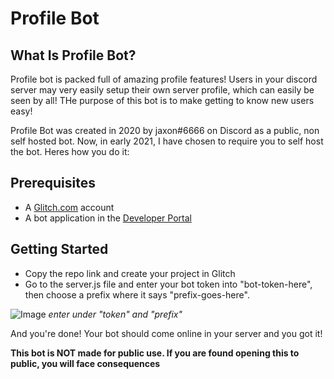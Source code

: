 # Profile Bot

## What Is Profile Bot?

Profile bot is packed full of amazing profile features! Users in your discord server may very easily setup their own server profile, which can easily be seen by all! THe purpose of this bot is to make getting to know new users easy!

Profile Bot was created in 2020 by jaxon#6666 on Discord as a public, non self hosted bot. Now, in early 2021, I have chosen to require you to self host the bot. Heres how you do it:

## Prerequisites
- A [Glitch.com](https://glitch.com) account
- A bot application in the [Developer Portal](https://discord.com/developers)

## Getting Started

- Copy the repo link and create your project in Glitch
- Go to the server.js file and enter your bot token into "bot-token-here", then choose a prefix where it says "prefix-goes-here".

![Image](https://i.imgur.com/b2k6i1y.png)
*enter under "token" and "prefix"*

And you're done! Your bot should come online in your server and you got it!

**This bot is __NOT__ made for public use. If you are found opening this to public, you will face consequences**
